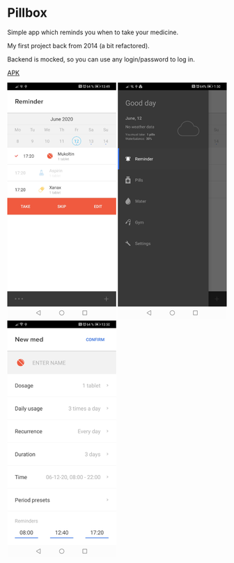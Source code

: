 # Pillbox
Simple app which reminds you when to take your medicine.

My first project back from 2014 (a bit refactored).

Backend is mocked, so you can use any login/password to log in.

[APK](meta/pillbox.apk)

<img src="meta/screen1.jpg" width="250"/>

<img src="meta/screen2.jpg" width="250"/>

<img src="meta/screen3.jpg" width="250"/>
